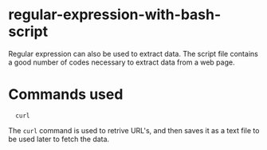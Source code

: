 # regular-expression-with-bash-script

Regular expression can also be used to extract data. The script file contains a good number of codes necessary to extract data from a web page. 

# Commands used

      curl 
 
 The `curl` command is used to retrive URL's, and then saves it as a text file to be used later to fetch the data.

